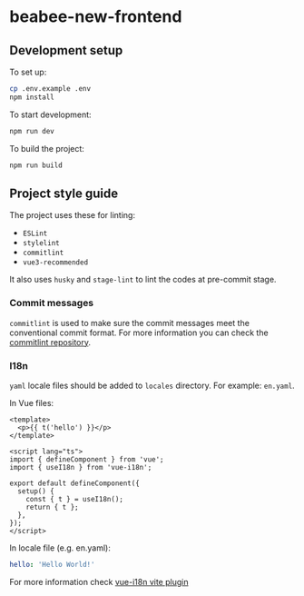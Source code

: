 # beabee-new-frontend

## Development setup

To set up:

```sh
cp .env.example .env
npm install
```

To start development:

```sh
npm run dev
```

To build the project:

```sh
npm run build
```

## Project style guide

The project uses these for linting:

- `ESLint`
- `stylelint`
- `commitlint`
- `vue3-recommended`

It also uses `husky` and `stage-lint` to lint the codes at pre-commit stage.

### Commit messages

`commitlint` is used to make sure the commit messages meet the conventional commit format.
For more information you can check the [commitlint repository](https://github.com/conventional-changelog/commitlint#what-is-commitlint).

### I18n

`yaml` locale files should be added to `locales` directory. For example: `en.yaml`.

In Vue files:

```vue
<template>
  <p>{{ t('hello') }}</p>
</template>

<script lang="ts">
import { defineComponent } from 'vue';
import { useI18n } from 'vue-i18n';

export default defineComponent({
  setup() {
    const { t } = useI18n();
    return { t };
  },
});
</script>
```

In locale file (e.g. en.yaml):

```yaml
hello: 'Hello World!'
```

For more information check [vue-i18n vite plugin](https://github.com/intlify/bundle-tools/tree/main/packages/vite-plugin-vue-i18n#intlifyvite-plugin-vue-i18n)

